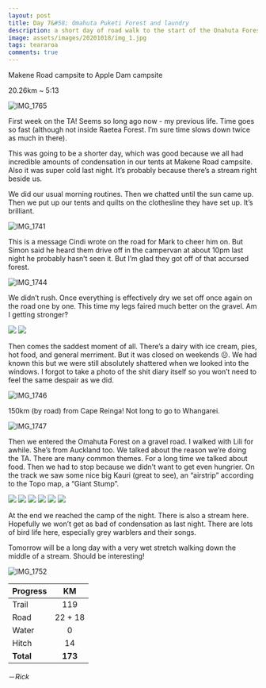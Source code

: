 ```yaml
---
layout: post
title: Day 7&#58; Omahuta Puketi Forest and laundry
description: a short day of road walk to the start of the Onahuta Forest
image: assets/images/20201018/img_1.jpg
tags: teararoa
comments: true
---
```


Makene Road campsite to Apple Dam campsite

20.26km ~ 5:13

![IMG_1765](/assets/images/20201018/img_1765.jpg)

First week on the TA! Seems so long ago now - my previous life. Time goes so fast (although not inside Raetea Forest. I’m sure time slows down twice as much in there).

This was going to be a shorter day, which was good because we all had incredible amounts of condensation in our tents at Makene Road campsite. Also it was super cold last night. It’s probably because there’s a stream right beside us.

We did our usual morning routines. Then we chatted until the sun came up. Then we put up our tents and quilts on the clothesline  they have set up. It’s brilliant. 

![IMG_1741](/assets/images/20201018/img_1741.jpg)

This is a message Cindi wrote on the road for Mark to cheer him on. But Simon said he heard them drive off in the campervan at about 10pm last night he probably hasn’t seen it. But I’m glad they got off of that accursed forest.

![IMG_1744](/assets/images/20201018/img_1744.jpg)

We didn’t rush. Once everything is effectively dry we set off once again on the road one by one. This time my legs faired much better on the gravel. Am I getting stronger?

<div class="gallery" data-columns="2">
  <img src="/assets/images/20201018/img_1743.jpg">
  <img src="/assets/images/20201018/img_1745.jpg">
</div>

Then comes the saddest moment of all. There’s a dairy with ice cream, pies, hot food, and general merriment. But it was closed on weekends ☹️. We had known this but we were still absolutely shattered when we looked into the windows. I forgot to take a photo of the shit diary itself so you won’t need to feel the same despair as we did.

![IMG_1746](/assets/images/20201018/img_1746.jpg)

150km (by road) from Cape Reinga! Not long to go to Whangarei.

![IMG_1747](/assets/images/20201018/img_1747.jpg)

Then we entered the Omahuta Forest on a gravel road. I walked with Lili for awhile. She’s from Auckland too. We talked about the reason we’re doing the TA. There are many common themes. For a long time we talked about food. Then we had to stop because we didn’t want to get even hungrier. On the track we saw some nice big Kauri (great to see), an “airstrip” according to the Topo map, a “Giant Stump”.

<div class="gallery" data-columns="2">
  <img src="/assets/images/20201018/img_1749.jpg">
  <img src="/assets/images/20201018/img_1753.jpg">
  <img src="/assets/images/20201018/img_1754.jpg">
  <img src="/assets/images/20201018/img_1756.jpg">
  <img src="/assets/images/20201018/img_1762.jpg">
  <img src="/assets/images/20201018/img_1763.jpg">
</div>

At the end we reached the camp of the night. There is also a stream here. Hopefully we won’t get as bad of condensation as last night. There are lots of bird life here, especially grey warblers and their songs.

Tomorrow will be a long day with a very wet stretch walking down the middle of a stream. Should be interesting!

![IMG_1752](/assets/images/20201018/img_1752.jpg)

| Progress | KM  |
| --- |:---:|
| Trail | 119 |
| Road | 22 + 18 |
| Water | 0 |
| Hitch | 14 |
| **Total** | **173** |

－_Rick_